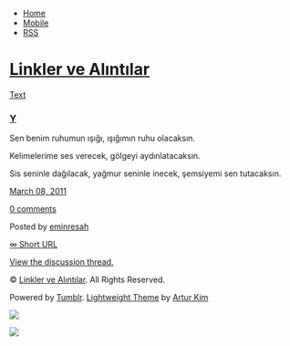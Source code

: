 -   [Home](/)
-   [Mobile](/mobile)
-   [RSS](http://eminresah.tumblr.com/rss)

[Linkler ve Alıntılar](/)
=========================

[Text](http://eminresah.tumblr.com/post/3709947412/y)

### [Y](http://eminresah.tumblr.com/post/3709947412/y)

Sen benim ruhumun ışığı, ışığımın ruhu olacaksın.

Kelimelerime ses verecek, gölgeyi aydınlatacaksın.

Sis seninle dağılacak, yağmur seninle inecek, şemsiyemi sen tutacaksın.

[March 08, 2011](http://eminresah.tumblr.com/post/3709947412/y)

[0
comments](http://eminresah.tumblr.com/post/3709947412/y#disqus_thread)

Posted by [eminresah](http://eminresah.tumblr.com/)

[∞ Short URL](http://tmblr.co/ZWS1Oy3T8KuK)

[View the discussion thread.](http://erblog.disqus.com/?url=ref)

© [Linkler ve Alıntılar](/). All Rights Reserved.

Powered by [Tumblr](http://tumblr.com). [Lightweight
Theme](http://www.tumblr.com/theme/10820) by [Artur
Kim](http://arturkim.com)

![](https://px.srvcs.tumblr.com/impixu?T=1434918883&J=eyJ0eXBlIjoidXJsIiwidXJsIjoiaHR0cDpcL1wvZW1pbnJlc2FoLnR1bWJsci5jb21cL3Bvc3RcLzM3MDk5NDc0MTJcL3kiLCJyZXF0eXBlIjowLCJyb3V0ZSI6IlwvcG9zdFwvOmlkXC86c3VtbWFyeSIsIm5vc2NyaXB0IjoxfQ==&U=ODGDGHLHEA&K=bb2397e4579bfdba367971bae76e213d774b5c3c6985271a8393d872ce4281e3&R=)

![](https://px.srvcs.tumblr.com/impixu?T=1434918883&J=eyJ0eXBlIjoicG9zdCIsInVybCI6Imh0dHA6XC9cL2VtaW5yZXNhaC50dW1ibHIuY29tXC9wb3N0XC8zNzA5OTQ3NDEyXC95IiwicmVxdHlwZSI6MCwicm91dGUiOiJcL3Bvc3RcLzppZFwvOnN1bW1hcnkiLCJwb3N0cyI6W3sicG9zdGlkIjoiMzcwOTk0NzQxMiIsImJsb2dpZCI6IjM2NDgwMjgiLCJzb3VyY2UiOjMzfV0sIm5vc2NyaXB0IjoxfQ==&U=MBHFEMJGMN&K=8908499af19b861ad2bdea174e493f9ed02d30151a671477ad346aca532aee8f&R=)

